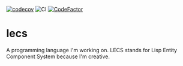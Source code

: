 [![codecov](https://codecov.io/gh/reutermj/lecs/branch/main/graph/badge.svg?token=860LBWVQSI)](https://codecov.io/gh/reutermj/lecs)
![CI](https://github.com/reutermj/lecs/workflows/CI/badge.svg)
[![CodeFactor](https://www.codefactor.io/repository/github/reutermj/lecs/badge)](https://www.codefactor.io/repository/github/reutermj/lecs)
# lecs
A programming language I'm working on. LECS stands for Lisp Entity Component System because I'm creative.
